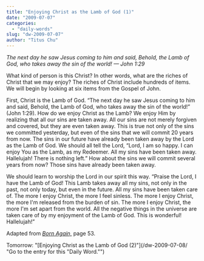 ```yaml
---
title: "Enjoying Christ as the Lamb of God (1)"
date: "2009-07-07"
categories: 
  - "daily-words"
slug: "dw-2009-07-07"
author: "Titus Chu"
---
```


_The next day he saw Jesus coming to him and said, Behold, the Lamb of God, who takes away the sin of the world! — John 1:29_

What kind of person is this Christ? In other words, what are the riches of Christ that we may enjoy? The riches of Christ include hundreds of items. We will begin by looking at six items from the Gospel of John.

First, Christ is the Lamb of God. “The next day he saw Jesus coming to him and said, Behold, the Lamb of God, who takes away the sin of the world!” (John 1:29). How do we enjoy Christ as the Lamb? We enjoy Him by realizing that all our sins are taken away. All our sins are not merely forgiven and covered, but they are even taken away. This is true not only of the sins we committed yesterday, but even of the sins that we will commit 20 years from now. The sins in our future have already been taken away by the Lord as the Lamb of God. We should all tell the Lord, “Lord, I am so happy. I can enjoy You as the Lamb, as my Redeemer. All my sins have been taken away. Hallelujah! There is nothing left.” How about the sins we will commit several years from now? Those sins have already been taken away.

We should learn to worship the Lord in our spirit this way. “Praise the Lord, I have the Lamb of God! This Lamb takes away all my sins, not only in the past, not only today, but even in the future. All my sins have been taken care of. The more I enjoy Christ, the more I feel sinless. The more I enjoy Christ, the more I'm released from the burden of sin. The more I enjoy Christ, the more I'm set apart from the world. All the negative things in the universe are taken care of by my enjoyment of the Lamb of God. This is wonderful! Hallelujah!”

Adapted from [_Born Again,_](/book-born-again/ "Go to the entry for this book.") page 53.

Tomorrow: "[Enjoying Christ as the Lamb of God (2)"](/dw-2009-07-08/ "Go to the entry for this "Daily Word."")
